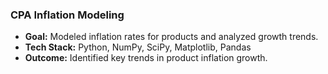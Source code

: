 ### CPA Inflation Modeling  
- **Goal:** Modeled inflation rates for products and analyzed growth trends.  
- **Tech Stack:** Python, NumPy, SciPy, Matplotlib, Pandas  
- **Outcome:** Identified key trends in product inflation growth.   
